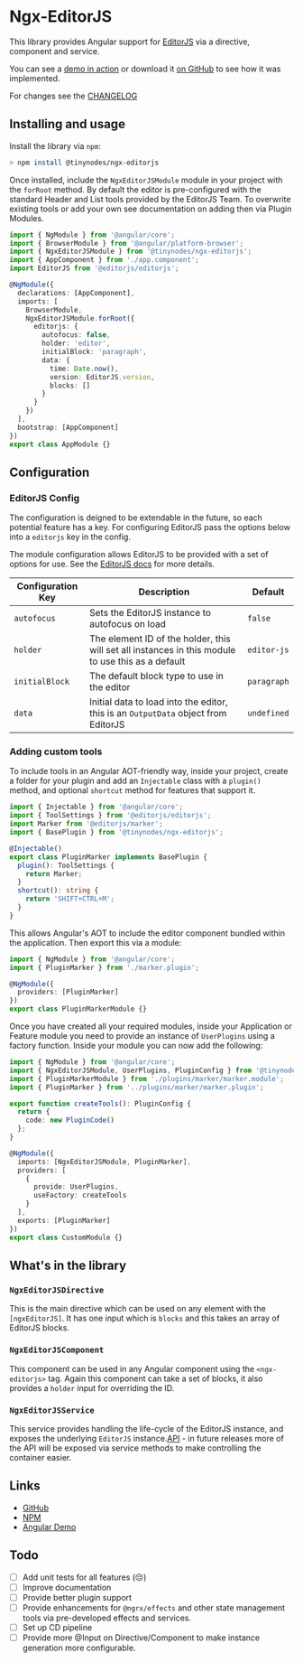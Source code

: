 # Ngx-EditorJS

This library provides Angular support for [EditorJS](https://editorjs.io) via a directive, component and service.

You can see a [demo in action](https://tinynodes-ngx.firebaseapp.com/ngx-editorjs-demo) or download it
[on GitHub](https://github.com/tanepiper/ngx-tinynodes/tree/master/libs/ngx-editorjs) to see how it was implemented.

For changes see the [CHANGELOG](./CHANGELOG.md)

## Installing and usage

Install the library via `npm`:

```bash
> npm install @tinynodes/ngx-editorjs
```

Once installed, include the `NgxEditorJSModule` module in your project with the `forRoot` method. By default the editor is pre-configured with the standard Header and List tools provided by the EditorJS Team. To overwrite existing tools or add your own see documentation on adding then via Plugin Modules.

```ts
import { NgModule } from '@angular/core';
import { BrowserModule } from '@angular/platform-browser';
import { NgxEditorJSModule } from '@tinynodes/ngx-editorjs';
import { AppComponent } from './app.component';
import EditorJS from '@editorjs/editorjs';

@NgModule({
  declarations: [AppComponent],
  imports: [
    BrowserModule,
    NgxEditorJSModule.forRoot({
      editorjs: {
        autofocus: false,
        holder: 'editor',
        initialBlock: 'paragraph',
        data: {
          time: Date.now(),
          version: EditorJS.version,
          blocks: []
        }
      }
    })
  ],
  bootstrap: [AppComponent]
})
export class AppModule {}
```

## Configuration

### EditorJS Config

The configuration is deigned to be extendable in the future, so each potential feature has a key. For configuring EditorJS pass the options below into a `editorjs` key in the config.

The module configuration allows EditorJS to be provided with a set of options for use. See the [EditorJS docs](https://editorjs.io/configuration) for more details.

| Configuration Key | Description                                                                                       | Default     |
| ----------------- | ------------------------------------------------------------------------------------------------- | ----------- |
| `autofocus`       | Sets the EditorJS instance to autofocus on load                                                   | `false`     |
| `holder`          | The element ID of the holder, this will set all instances in this module to use this as a default | `editor-js` |
| `initialBlock`    | The default block type to use in the editor                                                       | `paragraph` |
| `data`            | Initial data to load into the editor, this is an `OutputData` object from EditorJS                | `undefined` |

### Adding custom tools

To include tools in an Angular AOT-friendly way, inside your project, create a folder for your plugin and add an `Injectable` class with a `plugin()` method, and optional `shortcut` method for features that support it.

```ts
import { Injectable } from '@angular/core';
import { ToolSettings } from '@editorjs/editorjs';
import Marker from '@editorjs/marker';
import { BasePlugin } from '@tinynodes/ngx-editorjs';

@Injectable()
export class PluginMarker implements BasePlugin {
  plugin(): ToolSettings {
    return Marker;
  }
  shortcut(): string {
    return 'SHIFT+CTRL+M';
  }
}
```

This allows Angular's AOT to include the editor component bundled within the application. Then export this via a module:

```ts
import { NgModule } from '@angular/core';
import { PluginMarker } from './marker.plugin';

@NgModule({
  providers: [PluginMarker]
})
export class PluginMarkerModule {}
```

Once you have created all your required modules, inside your Application or Feature module you need to provide an instance of `UserPlugins` using a factory function. Inside your module you can now add the following:

```ts
import { NgModule } from '@angular/core';
import { NgxEditorJSModule, UserPlugins, PluginConfig } from '@tinynodes/ngx-editorjs';
import { PluginMarkerModule } from './plugins/marker/marker.module';
import { PluginMarker } from '../plugins/marker/marker.plugin';

export function createTools(): PluginConfig {
  return {
    code: new PluginCode()
  };
}

@NgModule({
  imports: [NgxEditorJSModule, PluginMarker],
  providers: [
    {
      provide: UserPlugins,
      useFactory: createTools
    }
  ],
  exports: [PluginMarker]
})
export class CustomModule {}
```

## What's in the library

### `NgxEditorJSDirective`

This is the main directive which can be used on any element with the `[ngxEditorJS]`. It has one input which is `blocks` and this takes an array of EditorJS blocks.

### `NgxEditorJSComponent`

This component can be used in any Angular component using the `<ngx-editorjs>` tag. Again this component can take a set of blocks, it also provides a `holder` input for overriding the ID.

### `NgxEditorJSService`

This service provides handling the life-cycle of the EditorJS instance, and exposes the underlying `EditorJS` instance.[API](https://editorjs.io/api) - in future releases more of the API will be exposed via service methods to make controlling the container easier.

## Links

- [GitHub](https://github.com/tanepiper/ngx-tinynodes/tree/master/libs/ngx-editorjs)
- [NPM](https://www.npmjs.com/package/@tinynodes/ngx-editorjs)
- [Angular Demo](https://tinynodes-ngx.firebaseapp.com/ngx-editorjs-demo)

## Todo

- [ ] Add unit tests for all features (😔)
- [ ] Improve documentation
- [ ] Provide better plugin support
- [ ] Provide enhancements for `@ngrx/effects` and other state management tools via pre-developed effects and services.
- [ ] Set up CD pipeline
- [ ] Provide more @Input on Directive/Component to make instance generation more configurable.
